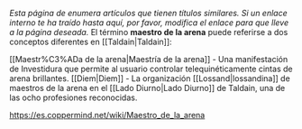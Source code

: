 *Esta página de  enumera artículos que tienen títulos similares.  Si un enlace interno te ha traído hasta aquí, por favor, modifica el enlace para que lleve a la página deseada.*
El término **maestro de la arena** puede referirse a dos conceptos diferentes en [[Taldain\|Taldain]]:

[[Maestr%C3%ADa de la arena\|Maestría de la arena]] - Una manifestación de Investidura que permite al usuario controlar telequinéticamente cintas de arena brillantes.
[[Diem\|Diem]] - La organización [[Lossand\|lossandina]] de maestros de la arena en el [[Lado Diurno\|Lado Diurno]] de Taldain, una de las ocho profesiones reconocidas.


https://es.coppermind.net/wiki/Maestro_de_la_arena